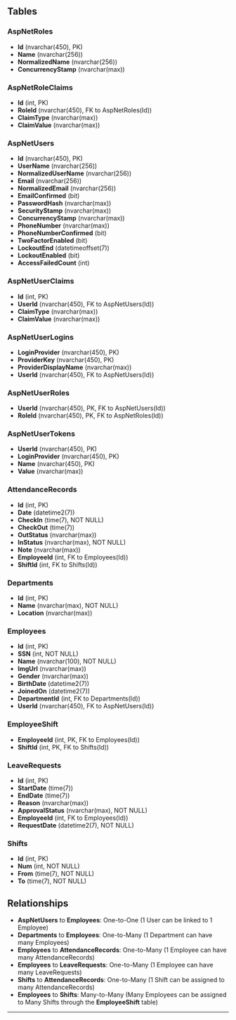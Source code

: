 ## Tables

### AspNetRoles
- **Id** (nvarchar(450), PK)
- **Name** (nvarchar(256))
- **NormalizedName** (nvarchar(256))
- **ConcurrencyStamp** (nvarchar(max))

### AspNetRoleClaims
- **Id** (int, PK)
- **RoleId** (nvarchar(450), FK to AspNetRoles(Id))
- **ClaimType** (nvarchar(max))
- **ClaimValue** (nvarchar(max))

### AspNetUsers
- **Id** (nvarchar(450), PK)
- **UserName** (nvarchar(256))
- **NormalizedUserName** (nvarchar(256))
- **Email** (nvarchar(256))
- **NormalizedEmail** (nvarchar(256))
- **EmailConfirmed** (bit)
- **PasswordHash** (nvarchar(max))
- **SecurityStamp** (nvarchar(max))
- **ConcurrencyStamp** (nvarchar(max))
- **PhoneNumber** (nvarchar(max))
- **PhoneNumberConfirmed** (bit)
- **TwoFactorEnabled** (bit)
- **LockoutEnd** (datetimeoffset(7))
- **LockoutEnabled** (bit)
- **AccessFailedCount** (int)

### AspNetUserClaims
- **Id** (int, PK)
- **UserId** (nvarchar(450), FK to AspNetUsers(Id))
- **ClaimType** (nvarchar(max))
- **ClaimValue** (nvarchar(max))

### AspNetUserLogins
- **LoginProvider** (nvarchar(450), PK)
- **ProviderKey** (nvarchar(450), PK)
- **ProviderDisplayName** (nvarchar(max))
- **UserId** (nvarchar(450), FK to AspNetUsers(Id))

### AspNetUserRoles
- **UserId** (nvarchar(450), PK, FK to AspNetUsers(Id))
- **RoleId** (nvarchar(450), PK, FK to AspNetRoles(Id))

### AspNetUserTokens
- **UserId** (nvarchar(450), PK)
- **LoginProvider** (nvarchar(450), PK)
- **Name** (nvarchar(450), PK)
- **Value** (nvarchar(max))

### AttendanceRecords
- **Id** (int, PK)
- **Date** (datetime2(7))
- **CheckIn** (time(7), NOT NULL)
- **CheckOut** (time(7))
- **OutStatus** (nvarchar(max))
- **InStatus** (nvarchar(max), NOT NULL)
- **Note** (nvarchar(max))
- **EmployeeId** (int, FK to Employees(Id))
- **ShiftId** (int, FK to Shifts(Id))

### Departments
- **Id** (int, PK)
- **Name** (nvarchar(max), NOT NULL)
- **Location** (nvarchar(max))

### Employees
- **Id** (int, PK)
- **SSN** (int, NOT NULL)
- **Name** (nvarchar(100), NOT NULL)
- **ImgUrl** (nvarchar(max))
- **Gender** (nvarchar(max))
- **BirthDate** (datetime2(7))
- **JoinedOn** (datetime2(7))
- **DepartmentId** (int, FK to Departments(Id))
- **UserId** (nvarchar(450), FK to AspNetUsers(Id))

### EmployeeShift
- **EmployeeId** (int, PK, FK to Employees(Id))
- **ShiftId** (int, PK, FK to Shifts(Id))

### LeaveRequests
- **Id** (int, PK)
- **StartDate** (time(7))
- **EndDate** (time(7))
- **Reason** (nvarchar(max))
- **ApprovalStatus** (nvarchar(max), NOT NULL)
- **EmployeeId** (int, FK to Employees(Id))
- **RequestDate** (datetime2(7), NOT NULL)

### Shifts
- **Id** (int, PK)
- **Num** (int, NOT NULL)
- **From** (time(7), NOT NULL)
- **To** (time(7), NOT NULL)

## Relationships
- **AspNetUsers** to **Employees**: One-to-One (1 User can be linked to 1 Employee)
- **Departments** to **Employees**: One-to-Many (1 Department can have many Employees)
- **Employees** to **AttendanceRecords**: One-to-Many (1 Employee can have many AttendanceRecords)
- **Employees** to **LeaveRequests**: One-to-Many (1 Employee can have many LeaveRequests)
- **Shifts** to **AttendanceRecords**: One-to-Many (1 Shift can be assigned to many AttendanceRecords)
- **Employees** to **Shifts**: Many-to-Many (Many Employees can be assigned to Many Shifts through the **EmployeeShift** table)

---
